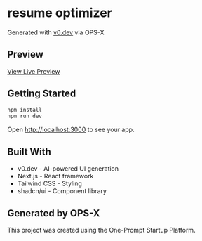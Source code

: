 # resume optimizer

Generated with [v0.dev](https://v0.dev) via OPS-X

## Preview

[View Live Preview](https://demo-kzmlorxgcl8glqa0b594.vusercontent.net)

## Getting Started

```bash
npm install
npm run dev
```

Open [http://localhost:3000](http://localhost:3000) to see your app.

## Built With

- v0.dev - AI-powered UI generation
- Next.js - React framework
- Tailwind CSS - Styling
- shadcn/ui - Component library

## Generated by OPS-X

This project was created using the One-Prompt Startup Platform.
